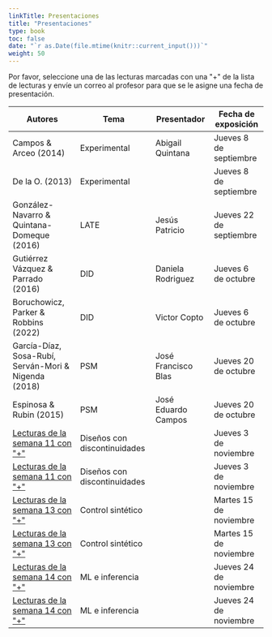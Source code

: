 ```yaml
---
linkTitle: Presentaciones
title: "Presentaciones"
type: book
toc: false
date: "`r as.Date(file.mtime(knitr::current_input()))`"
weight: 50
---
```


Por favor, seleccione una de las lecturas marcadas con una "+" de la lista de lecturas y envíe un correo al profesor para que se le asigne una fecha de presentación.

| **Autores** | **Tema** | **Presentador** | **Fecha de exposición** |
| --- | --- | --- | --- |
| Campos & Arceo (2014)| Experimental | Abigail Quintana  | Jueves 8 de septiembre |
| De la O. (2013) | Experimental |  |  Jueves 8 de septiembre |
| González-Navarro & Quintana-Domeque (2016) | LATE | Jesús Patricio | Jueves 22 de septiembre |
| Gutiérrez Vázquez & Parrado (2016) | DID   | Daniela Rodriguez  | Jueves 6 de octubre |
| Boruchowicz, Parker & Robbins (2022) | DID | Victor Copto | Jueves 6 de octubre |
| García-Díaz, Sosa-Rubí, Serván-Mori & Nigenda (2018) | PSM | José Francisco Blas  | Jueves 20 de octubre |
| Espinosa & Rubin (2015) | PSM | José Eduardo Campos  | Jueves 20 de octubre |
|  [Lecturas de la semana 11 con "+"](https://eps-2022.netlify.app/lecturas/#semana-11) | Diseños con discontinuidades |  | Jueves 3 de noviembre  |
| [Lecturas de la semana 11 con "+"](https://eps-2022.netlify.app/lecturas/#semana-11)  | Diseños con discontinuidades   |  | Jueves 3 de noviembre  |
| [Lecturas de la semana 13 con "+"](https://eps-2022.netlify.app/lecturas/#semana-13)  | Control sintético |  | Martes 15 de noviembre |
| [Lecturas de la semana 13 con "+"](https://eps-2022.netlify.app/lecturas/#semana-13) | Control sintético |  | Martes 15 de noviembre |
| [Lecturas de la semana 14 con "+"](https://eps-2022.netlify.app/lecturas/#semana-14) | ML e inferencia |  | Jueves 24 de noviembre |
| [Lecturas de la semana 14 con "+"](https://eps-2022.netlify.app/lecturas/#semana-14) | ML e inferencia |  | Jueves 24 de noviembre |


